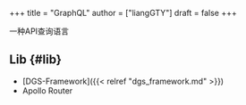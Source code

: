 +++
title = "GraphQL"
author = ["liangGTY"]
draft = false
+++

一种API查询语言


## Lib {#lib}

-   [DGS-Framework]({{< relref "dgs_framework.md" >}})
-   Apollo Router
